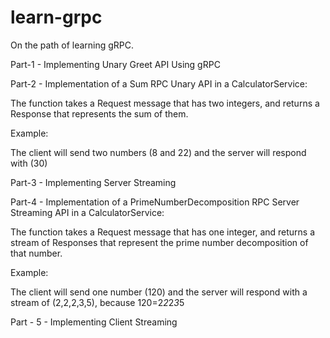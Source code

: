 # learn-grpc
On the path of learning gRPC.

Part-1 - Implementing Unary Greet API Using gRPC

Part-2 - Implementation of  a Sum RPC Unary API in a CalculatorService:

The function takes a Request message that has two integers, and returns a Response that represents the sum of them.

Example:

The client will send two numbers (8 and 22) and the server will respond with (30)

Part-3 - Implementing Server Streaming

Part-4 - Implementation of a  PrimeNumberDecomposition RPC Server Streaming API in a CalculatorService:

The function takes a Request message that has one integer, and returns a stream of Responses that represent the prime number decomposition of that number.

Example:

The client will send one number (120) and the server will respond with a stream of (2,2,2,3,5), because 120=2*2*2*3*5

Part - 5 - Implementing Client Streaming
